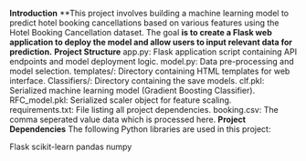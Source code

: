 **Introduction**
**This project involves building a machine learning model to predict hotel booking cancellations based on various features using the Hotel Booking Cancellation dataset. The goal **is to create a Flask web application to deploy the model and allow users to input relevant data for prediction.**
**Project Structure** 
app.py: Flask application script containing API endpoints and model deployment logic.
model.py: Data pre-processing and model selection.
templates/: Directory containing HTML templates for web interface.
Classifiers/: Directory containing the save models.
clf.pkl: Serialized machine learning model (Gradient Boosting Classifier).
RFC_model.pkl: Serialized scaler object for feature scaling.
requirements.txt: File listing all project dependencies.
booking.csv: The comma seperated value data which is processed here.
**Project Dependencies**
 The following Python libraries are used in this project:

Flask
scikit-learn
pandas
numpy
